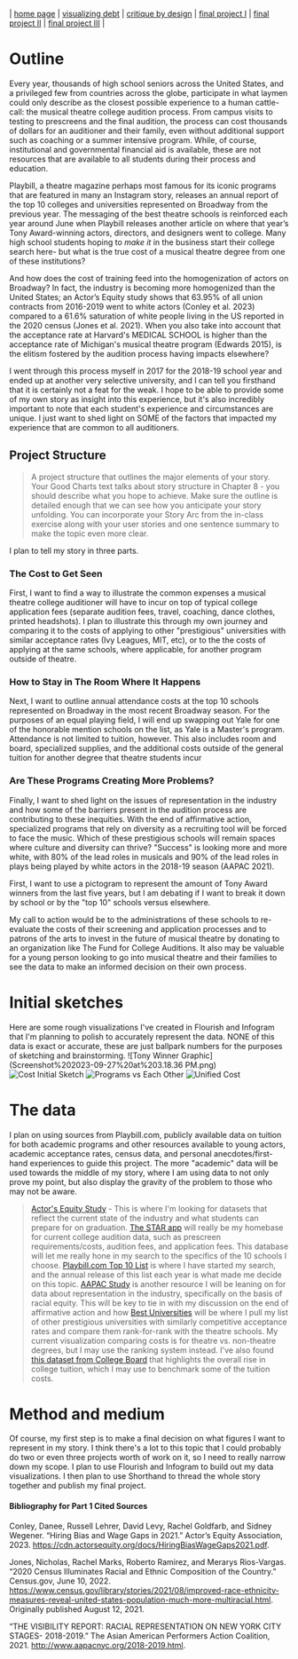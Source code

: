 | [home page](https://aoffman5.github.io/tswd-portfolio-fall23/) | [visualizing debt](visualizing-government-debt) | [critique by design](critique-by-design) | [final project I](final-project-part-one) | [final project II](final-project-part-two) | [final project III](final-project-part-three) |
# Outline

Every year, thousands of high school seniors across the United States, and a privileged few from countries across the globe, participate in what laymen could only describe as the closest possible experience to a human cattle-call: the musical theatre college audition process. From campus visits to testing to prescreens and the final audition, the process can cost thousands of dollars for an auditioner and their family, even without additional support such as coaching or a summer intensive program. While, of course, institutional and governmental financial aid is available, these are not resources that are available to all students during their process and education.

Playbill, a theatre magazine perhaps most famous for its iconic programs that are featured in many an Instagram story, releases an annual report of the top 10 colleges and universities represented on Broadway from the previous year. The messaging of the best theatre schools is reinforced each year around June when Playbill releases another article on where that year’s Tony Award-winning actors, directors, and designers went to college. Many high school students hoping to *make it* in the business start their college search here- but what is the true cost of a musical theatre degree from one of these institutions?

And how does the cost of training feed into the homogenization of actors on Broadway? In fact, the industry is becoming more homogenized than the United States; an Actor’s Equity study shows that 63.95% of all union contracts from 2016-2019 went to white actors (Conley et al. 2023) compared to a 61.6% saturation of white people living in the US reported in the 2020 census (Jones et al. 2021). When you also take into account that the acceptance rate at Harvard's MEDICAL SCHOOL is higher than the acceptance rate of Michigan's musical theatre program (Edwards 2015), is the elitism fostered by the audition process having impacts elsewhere?

I went through this process myself in 2017 for the 2018-19 school year and ended up at another very selective university, and I can tell you firsthand that it is certainly not a feat for the weak. I hope to be able to provide some of my own story as insight into this experience, but it's also incredibly important to note that each student's experience and circumstances are unique. I just want to shed light on SOME of the factors that impacted my experience that are common to all auditioners.

## Project Structure
> A project structure that outlines the major elements of your story.  Your Good Charts text talks about story structure in Chapter 8 - you should describe what you hope to achieve.  Make sure the outline is detailed enough that we can see how you anticipate your story unfolding.  You can incorporate your Story Arc from the in-class exercise along with your user stories and one sentence summary to make the topic even more clear. 

I plan to tell my story in three parts. 

### The Cost to Get Seen
First, I want to find a way to illustrate the common expenses a musical theatre college auditioner will have to incur on top of typical college application fees (separate audition fees, travel, coaching, dance clothes, printed headshots). I plan to illustrate this through my own journey and comparing it to the costs of applying to other "prestigious" universities with similar acceptance rates (Ivy Leagues, MIT, etc), or to the the costs of applying at the same schools, where applicable, for another program outside of theatre. 

### How to Stay in The Room Where It Happens
Next, I want to outline annual attendance costs at the top 10 schools represented on Broadway in the most recent Broadway season. For the purposes of an equal playing field, I will end up swapping out Yale for one of the honorable mention schools on the list, as Yale is a Master's program.  Attendance is not limited to tuition, however. This also includes room and board, specialized supplies,  and the additional costs outside of the general tuition for another degree that theatre students incur

### Are These Programs Creating More Problems?
Finally, I want to shed light on the issues of representation in the industry and how some of the barriers present in the audition process are contributing to these inequities. With the end of affirmative action, specialized programs that rely on diversity as a recruiting tool will be forced to face the music. Which of these prestigious schools will remain spaces where culture and diversity can thrive? "Success" is looking more and more white, with 80% of the lead roles in musicals and 90% of the lead roles in plays being played by white actors in the 2018-19 season (AAPAC 2021).

First, I want to use a pictogram to represent the amount of Tony Award winners from the last five years, but I am debating if I want to break it down by school or by the "top 10" schools versus elsewhere. 

My call to action would be to the administrations of these schools to re-evaluate the costs of their screening and application processes and to patrons of the arts to invest in the future of musical theatre by donating to an organization like The Fund for College Auditions. It also may be valuable for a young person looking to go into musical theatre and their families to see the data to make an informed decision on their own process. 

# Initial sketches
Here are some rough visualizations I've created in Flourish and Infogram that I'm planning to polish to accurately represent the data. NONE of this data is exact or accurate, these are just ballpark numbers for the purposes of sketching and brainstorming. 
![Tony Winner Graphic](Screenshot%202023-09-27%20at%203.18.36 PM.png)
![Cost Initial Sketch](Cost%20initial%20sketch.png)
![Programs vs Each Other](programs%20vs%20each%20other.png)
![Unified Cost](unified%20breakdown.png)

# The data
I plan on using sources from Playbill.com, publicly available data on tuition for both academic programs and other resources available to young actors, academic acceptance rates, census data, and personal anecdotes/first-hand experiences to guide this project. The more "academic" data will be used towards the middle of my story, where I am using data to not only prove my point, but also display the gravity of the problem to those who may not be aware.

> [Actor's Equity Study](https://cdn.actorsequity.org/docs/HiringBiasWageGaps2021.pdf) - This is where I'm looking for datasets that reflect the current state of the industry and what students can prepare for on graduation. 
> [The STAR app](https://www.thestarapp.com/) will really be my homebase for current college audition data, such as prescreen requirements/costs, audition fees, and application fees. This database will let me really hone in my search to the specifics of the 10 schools I choose. 
> [Playbill.com Top 10 List](https://playbill.com/article/big-10-2023-the-10-most-represented-colleges-on-broadway-in-the-2022-2023-season) is where I have started my search, and the annual release of this list each year is what made me decide on this topic. 
> [AAPAC Study](http://www.aapacnyc.org/2018-2019.html) is another resource I will be leaning on for data about representation in the industry, specifically on the basis of racial equity. This will be key to tie in with my discussion on the end of affirmative action and how 
> [Best Universities](https://www.usnews.com/best-colleges/rankings/national-universities) will be where I pull my list of other prestigious universities with similarly competitive acceptance rates and compare them rank-for-rank with the theatre schools. My current visualization comparing costs is for theatre vs. non-theatre degrees, but I may use the ranking system instead. 
> I've also found [this dataset from College Board](https://research.collegeboard.org/trends/college-pricing) that highlights the overall rise in college tuition, which I may use to benchmark some of the tuition costs. 


# Method and medium

Of course, my first step is to make a final decision on what figures I want to represent in my story. I think there's a lot to this topic that I could probably do two or even three projects worth of work on it, so I need to really narrow down my scope. I plan to use Flourish and Infogram to build out my data visualizations. I then plan to use Shorthand to thread the whole story together and publish my final project.

 #### Bibliography for Part 1 Cited Sources

Conley, Danee, Russell Lehrer, David Levy, Rachel Goldfarb, and Sidney Wegener. “Hiring Bias and Wage Gaps in 2021.” Actor’s Equity Association, 2023. https://cdn.actorsequity.org/docs/HiringBiasWageGaps2021.pdf. 

Jones, Nicholas, Rachel Marks, Roberto Ramirez, and Merarys Rios-Vargas. “2020 Census Illuminates Racial and Ethnic Composition of the Country.” Census.gov, June 10, 2022. https://www.census.gov/library/stories/2021/08/improved-race-ethnicity-measures-reveal-united-states-population-much-more-multiracial.html. Originally published August 12, 2021.

“THE VISIBILITY REPORT: RACIAL REPRESENTATION ON NEW YORK CITY STAGES- 2018-2019.” The Asian American Performers Action Coalition, 2021. http://www.aapacnyc.org/2018-2019.html. 
